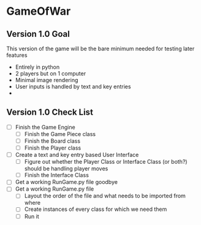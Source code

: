 # GameOfWar

## Version 1.0 Goal
This version of the game will be the bare minimum needed for testing later features
-  Entirely in python
- 2 players but on 1 computer
-  Minimal image rendering
- User inputs is handled by text and key entries
- 

## Version 1.0 Check List
- [ ] Finish the Game Engine
  - [ ] Finish the Game Piece class
  - [ ] Finish the Board class
  - [ ] Finish the Player class
- [ ] Create a text and key entry based User Interface
  - [ ] Figure out whether the Player Class or Interface Class (or both?) should be handling player moves
  - [ ] Finish the Interface Class
- [ ] Get a working RunGame.py file goodbye
- [ ] Get a working RunGame.py file 
  - [ ] Layout the order of the file and what needs to be imported from where
  - [ ] Create instances of every class for which we need them
  - [ ] Run it
